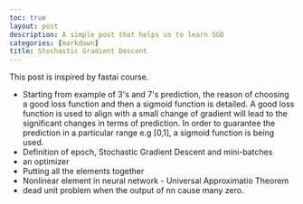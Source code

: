 ```yaml
---
toc: true
layout: post
description: A simple post that helps us to learn SGD
categories: [markdown]
title: Stochastic Gradient Descent
---
```

This post is inspired by fastai course.
- Starting from example of 3's and 7's prediction, the reason of choosing a good loss function and then a sigmoid function is detailed. A good loss function is used to align with a small change of gradient will lead to the significant changes in terms of prediction. In order to guarantee the prediction in a particular range e.g [0,1], a sigmoid function is being used.   
- Definition of epoch, Stochastic Gradient Descent and mini-batches
- an optimizer
- Putting all the elements together
- Nonlinear element in neural network - Universal Approximatio Theorem
- dead unit problem when the output of nn cause many zero.

